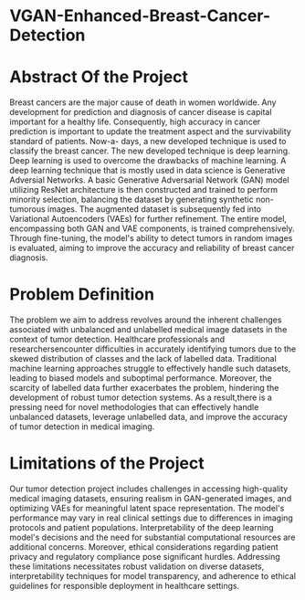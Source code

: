 # VGAN-Enhanced-Breast-Cancer-Detection
# Abstract Of the Project

Breast cancers are the major cause of death in women worldwide. Any development for prediction and diagnosis of cancer disease is capital important for a healthy life. Consequently, high accuracy in cancer prediction is important to update the treatment aspect and the survivability standard of patients. Now-a- days, a new developed technique is used to classify the breast cancer. The new developed technique is deep learning. Deep learning is used to overcome the drawbacks of machine learning. A deep learning technique that is mostly used in data science is Generative Adversial Networks. 
A basic Generative Adversarial Network (GAN) model utilizing ResNet architecture is then constructed and trained to perform minority selection, balancing the dataset by generating synthetic non-tumorous images. The augmented dataset is subsequently fed into Variational Autoencoders (VAEs) for further refinement. The entire model, encompassing both GAN and VAE components, is trained comprehensively. Through fine-tuning, the model's ability to detect tumors in random images is evaluated, aiming to improve the accuracy and reliability of breast cancer diagnosis. 


# Problem Definition

The problem we aim to address revolves around the inherent challenges associated with unbalanced and unlabelled medical image datasets in the context of tumor detection. Healthcare professionals and 
researchersencounter difficulties in accurately identifying tumors due to the skewed distribution of classes and the lack of labelled data. Traditional machine learning approaches struggle to effectively handle such datasets, leading to biased models and suboptimal performance. Moreover, the scarcity of labelled data further exacerbates the problem, hindering the development of robust tumor detection systems. As a result,there is a pressing need for novel methodologies that can effectively handle unbalanced datasets, leverage unlabelled data, and improve the accuracy of tumor detection in medical imaging. 


# Limitations of the Project

Our tumor detection project includes challenges in accessing high-quality medical imaging datasets, ensuring realism in GAN-generated images, and optimizing VAEs for meaningful latent space representation. The model's performance may vary in real clinical settings due to differences in imaging protocols and patient populations. Interpretability of the deep learning model's decisions and the need for substantial computational resources are additional concerns. Moreover, ethical considerations regarding patient privacy and regulatory compliance pose significant hurdles. Addressing these limitations necessitates robust validation on diverse datasets, interpretability techniques for model transparency, and adherence to ethical guidelines for responsible deployment in healthcare settings.  

